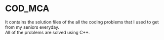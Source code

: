 # COD_MCA
It contains the solution files of the all the coding problems that I used to get from my seniors everyday.        
All of the problems are solved using C++.
